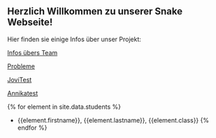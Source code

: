 <h2>Herzlich Willkommen zu unserer Snake Webseite! </h2>
<p>Hier finden sie einige Infos über unser Projekt: </p>

[Infos übers Team](teamInfo.md)

[Probleme](Probleme.md)

[JoviTest](jovi_test.md)

[Annikatest](annika_test.md)


{% for element in site.data.students %}
- {{element.firstname}}, {{element.lastname}}, {{element.class}}
{% endfor %}

